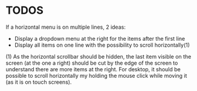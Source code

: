 TODOS
=====

If a horizontal menu is on multiple lines, 2 ideas:
- Display a dropdown menu at the right for the items after the first line
- Display all items on one line with the possibility to scroll horizontally(1)

(1) As the horizontal scrollbar should be hidden, the last item visible on the screen (at the one a right) should be cut by the edge of the screen to understand there are more items at the right.
For desktop, it should be possible to scroll horizontally my holding the mouse click while moving it (as it is on touch screens).
